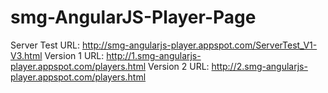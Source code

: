 smg-AngularJS-Player-Page
=========================
Server Test URL: 
http://smg-angularjs-player.appspot.com/ServerTest_V1-V3.html
Version 1 URL:
http://1.smg-angularjs-player.appspot.com/players.html
Version 2 URL:
http://2.smg-angularjs-player.appspot.com/players.html
